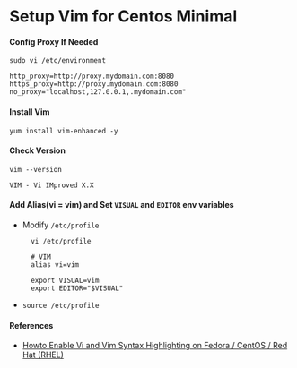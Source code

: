 # Setup Vim for Centos Minimal

#### Config Proxy If Needed

    sudo vi /etc/environment

    http_proxy=http://proxy.mydomain.com:8080
    https_proxy=http://proxy.mydomain.com:8080
    no_proxy="localhost,127.0.0.1,.mydomain.com"

#### Install Vim

    yum install vim-enhanced -y

#### Check Version

    vim --version

    VIM - Vi IMproved X.X

#### Add Alias(vi = vim) and Set `VISUAL` and `EDITOR` env variables 

* Modify `/etc/profile`

        vi /etc/profile

        # VIM
        alias vi=vim

        export VISUAL=vim
        export EDITOR="$VISUAL"

* `source /etc/profile`

#### References
* [Howto Enable Vi and Vim Syntax Highlighting on Fedora / CentOS / Red Hat (RHEL)](http://www.if-not-true-then-false.com/2012/vi-vim-syntax-highlighting-on-fedora-centos-red-hat-rhel/)
